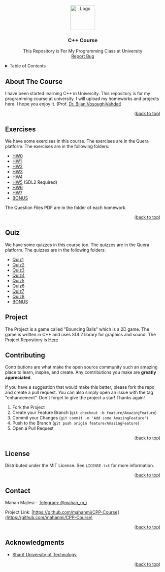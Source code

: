 <!-- Improved compatibility of back to top link: See: https://github.com/othneildrew/Best-README-Template/pull/73 -->

<a name="readme-top"></a>

<!--
*** Thanks for checking out the Best-README-Template. If you have a suggestion
*** that would make this better, please fork the repo and create a pull request
*** or simply open an issue with the tag "enhancement".
*** Don't forget to give the project a star!
*** Thanks again! Now go create something AMAZING! :D
-->

<!-- PROJECT SHIELDS -->
<!--
*** I'm using markdown "reference style" links for readability.
*** Reference links are enclosed in brackets [ ] instead of parentheses ( ).
*** See the bottom of this document for the declaration of the reference variables
*** for contributors-url, forks-url, etc. This is an optional, concise syntax you may use.
*** https://www.markdownguide.org/basic-syntax/#reference-style-links
-->

<!-- [![Contributors][contributors-shield]][contributors-url]
[![Forks][forks-shield]][forks-url]
[![Stargazers][stars-shield]][stars-url]
[![Issues][issues-shield]][issues-url]
[![MIT License][license-shield]][license-url]
[![LinkedIn][linkedin-shield]][linkedin-url] -->

<!-- PROJECT LOGO -->
<br />
<div align="center">
  <a href="https://github.com/mahanmi/CPP-Course">
    <img src="https://upload.wikimedia.org/wikipedia/commons/thumb/1/18/ISO_C%2B%2B_Logo.svg/800px-ISO_C%2B%2B_Logo.svg.png" alt="Logo" width="80" height="80">
  </a>

<h3 align="center">C++ Course</h3>

  <p align="center">
    This Repository is For My Programming Class at University
   <!--  <br />
    <a href="https://github.com/mahanmi/CPP-Course"><strong>Explore the docs »</strong></a> -->
    <br />
    <!-- <a href="https://github.com/mahanmi/CPP-Course">View Demo</a>
    · -->
    <a href="https://github.com/mahanmi/CPP-Course/issues">Report Bug</a>
  </p>
</div>

<!-- TABLE OF CONTENTS -->
<details>
  <summary>Table of Contents</summary>
  <ol>
    <li>
      <a href="#about-the-course">About The Course</a>
      <!-- <ul>
        <li><a href="#built-with">Built With</a></li>
      </ul> -->
    </li>
    <!-- <li>
      <a href="#getting-started">Getting Started</a>
      <ul>
        <li><a href="#prerequisites">Prerequisites</a></li>
        <li><a href="#installation">Installation</a></li>
      </ul>
    </li> -->
    <li><a href="#exercises">Exercises</a></li>
    <li><a href="#quiz">Quiz</a></li>
    <li><a href="#project">Project</a></li>
    <li><a href="#contributing">Contributing</a></li>
    <li><a href="#license">License</a></li>
    <li><a href="#contact">Contact</a></li>
    <li><a href="#acknowledgments">Acknowledgments</a></li>
  </ol>
</details>

<!-- ABOUT THE COURSE -->

## About The Course

I have been started learning C++ in Univercity. This repository is for my programming course at university. I will upload my homeworks and projects here. I hope you enjoy it.
(Prof. [Dr. Bijan VosoughiVahdat](http://scimet.sharif.ac.ir/Bijan_VosoughiVahdat))

<p align="right">(<a href="#readme-top">back to top</a>)</p>

<!-- ### Built With

- [![Next][Next.js]][Next-url]
- [![React][React.js]][React-url]
- [![Vue][Vue.js]][Vue-url]
- [![Angular][Angular.io]][Angular-url]
- [![Svelte][Svelte.dev]][Svelte-url]
- [![Laravel][Laravel.com]][Laravel-url]
- [![Bootstrap][Bootstrap.com]][Bootstrap-url]
- [![JQuery][JQuery.com]][JQuery-url]

<p align="right">(<a href="#readme-top">back to top</a>)</p> -->

<!-- GETTING STARTED -->

<!-- ## Getting Started

This is an example of how you may give instructions on setting up your project locally.
To get a local copy up and running follow these simple example steps.

### Prerequisites

This is an example of how to list things you need to use the software and how to install them.

- npm
  ```sh
  npm install npm@latest -g
  ```

### Installation

1. Get a free API Key at [https://example.com](https://example.com)
2. Clone the repo
   ```sh
   git clone https://github.com/mahanmi/CPP-Course.git
   ```
3. Install NPM packages
   ```sh
   npm install
   ```
4. Enter your API in `config.js`
   ```js
   const API_KEY = "ENTER YOUR API";
   ```

<p align="right">(<a href="#readme-top">back to top</a>)</p> -->

<!-- USAGE EXAMPLES -->

<!-- ## Usage

Use this space to show useful examples of how a project can be used. Additional screenshots, code examples and demos work well in this space. You may also link to more resources.

_For more examples, please refer to the [Documentation](https://example.com)_

<p align="right">(<a href="#readme-top">back to top</a>)</p> -->

<!-- Exercises -->

## Exercises

We have some exercises in this course. The exercises are in the Quera platform. The exercises are in the following folders:

- [HW0](https://github.com/mahanmi/CPP-Course/tree/master/Quera/Class/Exercises/HW0)
- [HW1](https://github.com/mahanmi/CPP-Course/tree/master/Quera/Class/Exercises/HW1)
- [HW2](https://github.com/mahanmi/CPP-Course/tree/master/Quera/Class/Exercises/HW2)
- [HW3](https://github.com/mahanmi/CPP-Course/tree/master/Quera/Class/Exercises/HW3)
- [HW4](https://github.com/mahanmi/CPP-Course/tree/master/Quera/Class/Exercises/HW4)
- [HW5](https://github.com/mahanmi/CPP-Course/tree/master/Quera/Class/Exercises/HW5) (SDL2 Required)
- [HW6](https://github.com/mahanmi/CPP-Course/tree/master/Quera/Class/Exercises/HW6)
- [HW7](https://github.com/mahanmi/CPP-Course/tree/master/Quera/Class/Exercises/HW7)
- [BONUS](https://github.com/mahanmi/CPP-Course/tree/master/Quera/Class/Exercises/BONUS)

The Question Files PDF are in the folder of each homework.

<p align="right">(<a href="#readme-top">back to top</a>)</p>

<!-- Quiz -->

## Quiz

We have some quizzes in this course too. The quizzes are in the Quera platform. The quizzes are in the following folders:

- [Quiz1](https://github.com/mahanmi/CPP-Course/tree/master/Quera/Class/Quiz/1)
- [Quiz2](https://github.com/mahanmi/CPP-Course/tree/master/Quera/Class/Quiz/2)
- [Quiz3](https://github.com/mahanmi/CPP-Course/tree/master/Quera/Class/Quiz/3)
- [Quiz4](https://github.com/mahanmi/CPP-Course/tree/master/Quera/Class/Quiz/4)
- [Quiz5](https://github.com/mahanmi/CPP-Course/tree/master/Quera/Class/Quiz/5)
- [Quiz6](https://github.com/mahanmi/CPP-Course/tree/master/Quera/Class/Quiz/6)
- [Quiz7](https://github.com/mahanmi/CPP-Course/tree/master/Quera/Class/Quiz/7)
- [Quiz8](https://github.com/mahanmi/CPP-Course/tree/master/Quera/Class/Quiz/8)
- [BONUS](https://github.com/mahanmi/CPP-Course/tree/master/Quera/Class/Quiz/BONUS)

<!-- Project -->

## Project

The Project is a game called "Bouncing Balls" which is a 2D game. The game is written in C++ and uses SDL2 library for graphics and sound. The Project Repository is [Here](https://github.com/mahanmi/Bouncing-Balls)

<!-- CONTRIBUTING -->

## Contributing

Contributions are what make the open source community such an amazing place to learn, inspire, and create. Any contributions you make are **greatly appreciated**.

If you have a suggestion that would make this better, please fork the repo and create a pull request. You can also simply open an issue with the tag "enhancement".
Don't forget to give the project a star! Thanks again!

1. Fork the Project
2. Create your Feature Branch (`git checkout -b feature/AmazingFeature`)
3. Commit your Changes (`git commit -m 'Add some AmazingFeature'`)
4. Push to the Branch (`git push origin feature/AmazingFeature`)
5. Open a Pull Request

<p align="right">(<a href="#readme-top">back to top</a>)</p>

<!-- LICENSE -->

## License

Distributed under the MIT License. See `LICENSE.txt` for more information.

<p align="right">(<a href="#readme-top">back to top</a>)</p>

<!-- CONTACT -->

## Contact

Mahan Majlesi - [Telegram: @mahan_m_i](https://t.me/mahan_m_i)

Project Link: [https://github.com/mahanmi/CPP-Course](https://github.com/mahanmi/CPP-Course)

<p align="right">(<a href="#readme-top">back to top</a>)</p>

<!-- ACKNOWLEDGMENTS -->

## Acknowledgments

- [Sharif University of Technology](sharif.ir)

<p align="right">(<a href="#readme-top">back to top</a>)</p>

<!-- MARKDOWN LINKS & IMAGES -->
<!-- https://www.markdownguide.org/basic-syntax/#reference-style-links -->

[contributors-shield]: https://img.shields.io/github/contributors/mahanmi/CPP-Course.svg?style=for-the-badge
[contributors-url]: https://github.com/mahanmi/CPP-Course/graphs/contributors
[forks-shield]: https://img.shields.io/github/forks/mahanmi/CPP-Course.svg?style=for-the-badge
[forks-url]: https://github.com/mahanmi/CPP-Course/network/members
[stars-shield]: https://img.shields.io/github/stars/mahanmi/CPP-Course.svg?style=for-the-badge
[stars-url]: https://github.com/mahanmi/CPP-Course/stargazers
[issues-shield]: https://img.shields.io/github/issues/mahanmi/CPP-Course.svg?style=for-the-badge
[issues-url]: https://github.com/mahanmi/CPP-Course/issues
[license-shield]: https://img.shields.io/github/license/mahanmi/CPP-Course.svg?style=for-the-badge
[license-url]: https://github.com/mahanmi/CPP-Course/blob/master/LICENSE.txt
[linkedin-shield]: https://img.shields.io/badge/-LinkedIn-black.svg?style=for-the-badge&logo=linkedin&colorB=555
[linkedin-url]: https://linkedin.com/in/mahan-majlesi-2a905a235/
[product-screenshot]: images/screenshot.png
[Next.js]: https://img.shields.io/badge/next.js-000000?style=for-the-badge&logo=nextdotjs&logoColor=white
[Next-url]: https://nextjs.org/
[React.js]: https://img.shields.io/badge/React-20232A?style=for-the-badge&logo=react&logoColor=61DAFB
[React-url]: https://reactjs.org/
[Vue.js]: https://img.shields.io/badge/Vue.js-35495E?style=for-the-badge&logo=vuedotjs&logoColor=4FC08D
[Vue-url]: https://vuejs.org/
[Angular.io]: https://img.shields.io/badge/Angular-DD0031?style=for-the-badge&logo=angular&logoColor=white
[Angular-url]: https://angular.io/
[Svelte.dev]: https://img.shields.io/badge/Svelte-4A4A55?style=for-the-badge&logo=svelte&logoColor=FF3E00
[Svelte-url]: https://svelte.dev/
[Laravel.com]: https://img.shields.io/badge/Laravel-FF2D20?style=for-the-badge&logo=laravel&logoColor=white
[Laravel-url]: https://laravel.com
[Bootstrap.com]: https://img.shields.io/badge/Bootstrap-563D7C?style=for-the-badge&logo=bootstrap&logoColor=white
[Bootstrap-url]: https://getbootstrap.com
[JQuery.com]: https://img.shields.io/badge/jQuery-0769AD?style=for-the-badge&logo=jquery&logoColor=white
[JQuery-url]: https://jquery.com
